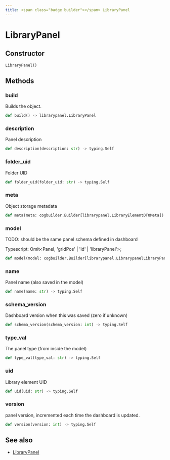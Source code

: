 ```yaml
---
title: <span class="badge builder"></span> LibraryPanel
---
```

# <span class="badge builder"></span> LibraryPanel

## Constructor

```python
LibraryPanel()
```
## Methods

### <span class="badge object-method"></span> build

Builds the object.

```python
def build() -> librarypanel.LibraryPanel
```

### <span class="badge object-method"></span> description

Panel description

```python
def description(description: str) -> typing.Self
```

### <span class="badge object-method"></span> folder_uid

Folder UID

```python
def folder_uid(folder_uid: str) -> typing.Self
```

### <span class="badge object-method"></span> meta

Object storage metadata

```python
def meta(meta: cogbuilder.Builder[librarypanel.LibraryElementDTOMeta]) -> typing.Self
```

### <span class="badge object-method"></span> model

TODO: should be the same panel schema defined in dashboard

Typescript: Omit<Panel, 'gridPos' | 'id' | 'libraryPanel'>;

```python
def model(model: cogbuilder.Builder[librarypanel.LibrarypanelLibraryPanelModel]) -> typing.Self
```

### <span class="badge object-method"></span> name

Panel name (also saved in the model)

```python
def name(name: str) -> typing.Self
```

### <span class="badge object-method"></span> schema_version

Dashboard version when this was saved (zero if unknown)

```python
def schema_version(schema_version: int) -> typing.Self
```

### <span class="badge object-method"></span> type_val

The panel type (from inside the model)

```python
def type_val(type_val: str) -> typing.Self
```

### <span class="badge object-method"></span> uid

Library element UID

```python
def uid(uid: str) -> typing.Self
```

### <span class="badge object-method"></span> version

panel version, incremented each time the dashboard is updated.

```python
def version(version: int) -> typing.Self
```

## See also

 * <span class="badge object-type-class"></span> [LibraryPanel](./object-LibraryPanel.md)
